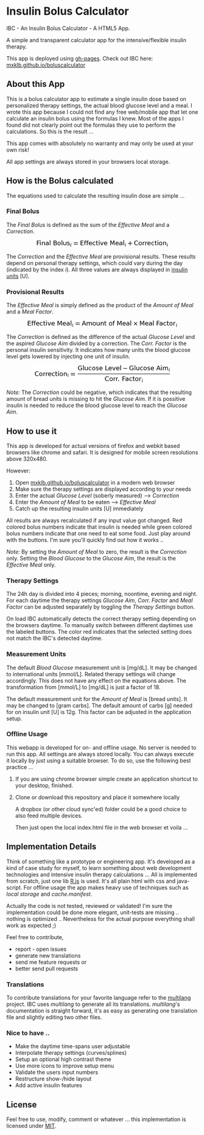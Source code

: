 # Insulin Bolus Calculator
IBC - An Insulin Bolus Calculator - A HTML5 App.

A simple and transparent calculator app for the intensive/flexible insulin therapy.

This app is deployed using [gh-pages](https://pages.github.com/). Check out IBC here: [mxklb.github.io/boluscalculator](http://mxklb.github.io/boluscalculator/)

## About this App
This is a bolus calculator app to estimate a single insulin dose based on personalized therapy settings, the actual blood glucose level and a meal. I wrote this app because I could not find any free web/mobile app that let one calculate an insulin bolus using the formulas I knew. Most of the apps I found did not clearly point out the formulas they use to perform the calculations. So this is the result ... 

This app comes with absolutely no warranty and may only be used at your own risk!

All app settings are always stored in your browsers local storage.

## How is the Bolus calculated
The equations used to calculate the resulting insulin dose are simple ...

### Final Bolus
The _Final Bolus_ is defined as the sum of the _Effective Meal_ and a _Correction_.

<p align="center"><a href="" starget="_blank"><img src="images/finalbolus.png"/></a></p>

The _Correction_ and the _Effective Meal_ are provisional results. These results depend on personal therapy settings, which could vary during the day (indicated by the index _i_). All three values are always displayed in [insulin units](https://en.wikipedia.org/wiki/Insulin_%28medication%29#Dosage_and_timing) [U].

### Provisional Results
The _Effective Meal_ is simply defined as the product of the _Amount of Meal_ and a _Meal Factor_.

<p align="center"><a href="" target="_blank"><img src="images/effmeal.png"/></a></p>

The _Correction_ is defined as the difference of the actual _Glucose Level_ and the aspired _Glucose Aim_ divided by a correction. The _Corr. Factor_ is the personal insulin sensitivity. It indicates how many units the blood glucose level gets lowered by injecting one unit of insulin.

<p align="center"><a href="" target="_blank"><img src="images/correction.png"/></a></p>

_Note:_ The _Correction_ could be negative, which indicates that the resulting amount of bread units is missing to hit the _Glucose Aim_. If it is possitive insulin is needed to reduce the blood glucose level to reach the _Glucose Aim_.

## How to use it
This app is developed for actual versions of firefox and webkit based browsers like chrome and safari. It is designed for mobile screen resolutions above 320x480.

However:

1. Open [mxklb.github.io/boluscalculator](http://mxklb.github.io/boluscalculator/) in a modern web browser
2. Make sure the therapy settings are displayed according to your needs
3. Enter the actual _Glucose Level_ (soberly measured) --> _Correction_
4. Enter the _Amount of Meal_ to be eaten --> _Effective Meal_
5. Catch up the resulting insulin units [U] immediately

All results are always recalculated if any input value got changed. Red colored bolus numbers indicate that insulin is needed while green colored bolus numbers indicate that one need to eat some food. Just play around with the buttons. I'm sure you'll quickly find out how it works ..

_Note:_ By setting the _Amount of Meal_ to zero, the result is the _Correction_ only. Setting the _Blood Glucose_ to the _Glucose Aim_, the result is the _Effective Meal_ only.

### Therapy Settings
The 24h day is divided into 4 pieces; morning, noontime, evening and night. For each daytime the therapy settings _Glucose Aim_, _Corr. Factor_ and _Meal Factor_ can be adjusted separately by toggling the _Therapy Settings_ button. 

On load IBC automatically detects the correct therapy setting depending on the browsers daytime. To manually switch between different daytimes use the labeled buttons. The color red indicates that the selected setting does not match the IBC's detected daytime.

### Measurement Units
The default _Blood Glucose_ measurement unit is [mg/dL]. It may be changed to international units [mmol/L]. Related therapy settings will change accordingly. This does not have any effect on the equations above. The transformation from [mmol/L] to [mg/dL] is just a factor of 18.

The default measurement unit for the _Amount of Meal_ is [bread units]. It may be changed to [gram carbs]. The default amount of carbs [g] needed for on insulin unit [U] is 12g. This factor can be adjusted in the application setup.

### Offline Usage
This webapp is developed for on- and offline usage. No server is needed to run this app. All settings are always stored locally. You can always execute it locally by just using a suitable browser. To do so, use the following best practice ...

1. If you are using chrome browser simple create an application shortcut to your desktop, finished.
2. Clone or download this repository and place it somewhere locally

    A dropbox (or other cloud sync'ed) folder could be a good choice to also feed multiple devices. 
    
    Then just open the local index.html file in the web browser et voila ...

## Implementation Details
Think of something like a prototype or engineering app. It's developed as a kind of case study for myself, to learn something about web development technologies and intensive insulin therapy calculations ... All is implemented from scratch, just one lib [R.js](https://github.com/keithamus/R.js) is used. It's all plain html with css and java-script. For offline usage the app makes heavy use of techniques such as _local storage_ and _cache.manifest_.

Actually the code is not tested, reviewed or validated! I'm sure the implementation could be done more elegant, unit-tests are missing .. nothing is optimized .. Nevertheless for the actual purpose everything shall work as expected ;) 

Feel free to contribute,
 
- report - open issues 
- generate new translations
- send me feature requests or
- better send pull requests

### Translations
To contribute translations for your favorite language refer to the [multilang](https://github.com/mxklb/multilang) project. IBC uses _multilang_ to generate all its translations. _multilang_'s documentation is straight forward, it's as easy as generating one translation file and slightly editing two other files.

### Nice to have ..
- Make the daytime time-spans user adjustable
- Interpolate therapy settings (curves/splines)
- Setup an optional high contrast theme
- Use more icons to improve setup menu
- Validate the users input numbers
- Restructure show-/hide layout
- Add active insulin features

## License
Feel free to use, modify, comment or whatever ... this implementation is licensed under [MIT](https://github.com/mxklb/boluscalculator/blob/master/LICENSE).
